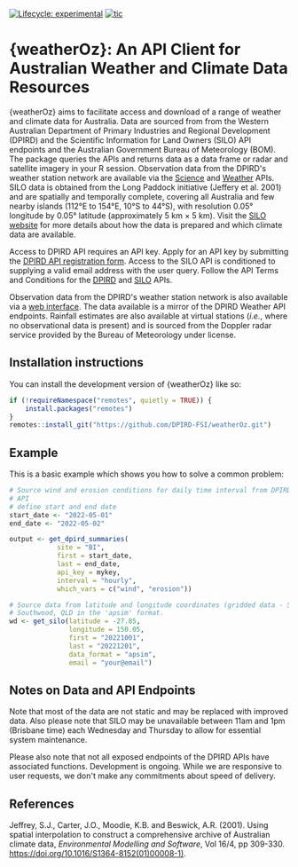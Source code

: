   <!-- badges: start -->
  [![Lifecycle: experimental](https://img.shields.io/badge/lifecycle-experimental-orange.svg)](https://lifecycle.r-lib.org/articles/stages.html#experimental)
  [![tic](https://github.com/DPIRD-FSI/weatherOz/workflows/tic/badge.svg?branch=main)](https://github.com/DPIRD-FSI/weatherOz/actions)
  <!-- badges: end -->

# {weatherOz}: An API Client for Australian Weather and Climate Data Resources

{weatherOz} aims to facilitate access and download of a range of weather and climate data for Australia.
Data are sourced from from the Western Australian Department of Primary Industries and Regional Development (DPIRD) and the Scientific Information for Land Owners (SILO) API endpoints and the Australian Government Bureau of Meteorology (BOM).
The package queries the APIs and returns data as a data frame or radar and satellite imagery in your R session.
Observation data from the DPIRD's weather station network are available via the [Science](https://www.agric.wa.gov.au/science-api-20) and [Weather](https://www.agric.wa.gov.au/weather-api-20) APIs.
SILO data is obtained from the Long Paddock initiative (Jeffery et al. 2001) and are spatially and temporally complete, covering all Australia and few nearby islands (112°E to 154°E, 10°S to 44°S), with resolution 0.05° longitude by 0.05° latitude (approximately 5 km × 5 km).
Visit the [SILO website](https://siloapi.longpaddock.qld.gov.au/silo/) for more details about how the data is prepared and which climate data are available.

Access to DPIRD API requires an API key.
Apply for an API key by submitting the [DPIRD API registration form](https://www.agric.wa.gov.au/form/dpird-api-registration).
Access to the SILO API is conditioned to supplying a valid email address with the user query.
Follow the API Terms and Conditions for the [DPIRD](https://www.agric.wa.gov.au/apis/api-terms-and-conditions) and [SILO](https://siloapi.longpaddock.qld.gov.au/silo/about/access-data/) APIs.

Observation data from the DPIRD's weather station network is also available via a [web interface](https://weather.agric.wa.gov.au).
The data available is a mirror of the DPIRD Weather API endpoints.
Rainfall estimates are also available at virtual stations (_i.e._, where no observational data is present) and is sourced from the Doppler radar service provided by the Bureau of Meteorology under license.

## Installation instructions

You can install the development version of {weatherOz} like so:

```r
if (!requireNamespace("remotes", quietly = TRUE)) {
    install.packages("remotes")
}
remotes::install_git("https://github.com/DPIRD-FSI/weatherOz.git")
```

## Example

This is a basic example which shows you how to solve a common problem:

``` r
# Source wind and erosion conditions for daily time interval from DPIRD Weather
# API
# define start and end date
start_date <- "2022-05-01"
end_date <- "2022-05-02"

output <- get_dpird_summaries(
            site = "BI",
            first = start_date,
            last = end_date,
            api_key = mykey,
            interval = "hourly",
            which_vars = c("wind", "erosion"))

# Source data from latitude and longitude coordinates (gridded data - SILO API)
# Southwood, QLD in the 'apsim' format.
wd <- get_silo(latitude = -27.85,
               longitude = 150.05,
               first = "20221001",
               last = "20221201",
               data_format = "apsim",
               email = "your@email")

```

## Notes on Data and API Endpoints

Note that most of the data are not static and may be replaced with improved data.
Also please note that SILO may be unavailable between 11am and 1pm (Brisbane time) each Wednesday and Thursday to allow for essential system maintenance.

Please also note that not all exposed endpoints of the DPIRD APIs have associated functions.
Development is ongoing.
While we are responsive to user requests, we don't make any commitments about speed of delivery.

## References

Jeffrey, S.J., Carter, J.O., Moodie, K.B. and Beswick, A.R. (2001). Using spatial interpolation to construct a comprehensive archive of Australian climate data, _Environmental Modelling and Software_, Vol 16/4, pp 309-330. <https://doi.org/10.1016/S1364-8152(01)00008-1)>.
